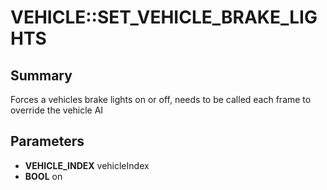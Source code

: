 # VEHICLE::SET_VEHICLE_BRAKE_LIGHTS

## Summary
Forces a vehicles brake lights on or off, needs to be called each frame to override the vehicle AI

## Parameters
* **VEHICLE_INDEX** vehicleIndex
* **BOOL** on